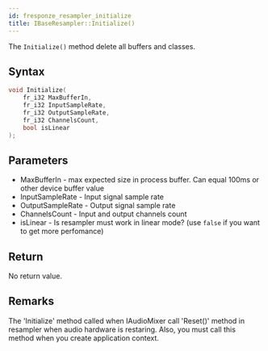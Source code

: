 ```yaml
---
id: fresponze_resampler_initialize
title: IBaseResampler::Initialize()
---
```


The `Initialize()` method delete all buffers and classes.

## Syntax 
```cpp
void Initialize(
    fr_i32 MaxBufferIn, 
    fr_i32 InputSampleRate,
    fr_i32 OutputSampleRate,
    fr_i32 ChannelsCount,
    bool isLinear
);
```

## Parameters
* MaxBufferIn - max expected size in process buffer. Can equal 100ms or other device buffer value
* InputSampleRate - Input signal sample rate 
* OutputSampleRate - Output signal sample rate 
* ChannelsCount - Input and output channels count
* isLinear - Is resampler must work in linear mode? (use `false` if you want to get more perfomance)

## Return
No return value.

## Remarks
The 'Initialize' method called when IAudioMixer call 'Reset()' method in resampler when audio hardware is restaring. Also, you must call this method when you create application context.